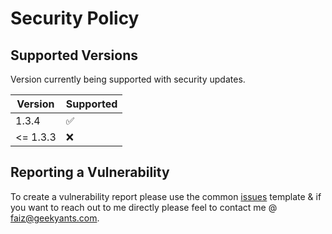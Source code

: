 # Security Policy

## Supported Versions

Version currently being supported with security updates.

| Version | Supported          |
| ------- | ------------------ |
| 1.3.4   | :white_check_mark: |
| <= 1.3.3| :x:             |

## Reporting a Vulnerability

To create a vulnerability report please use the common [issues](https://github.com/GeekyAnts/ga-wdio/issues/new?template=bug_report.md) template & if you want to reach out to me directly please feel to contact me @ [faiz@geekyants.com](mailto:faiz@geekyants.com).
